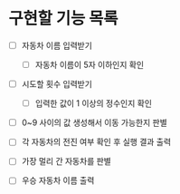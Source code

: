 # 구현할 기능 목록

- [ ] 자동차 이름 입력받기

  - [ ] 자동차 이름이 5자 이하인지 확인

- [ ] 시도할 횟수 입력받기

  - [ ] 입력한 값이 1 이상의 정수인지 확인

- [ ] 0~9 사이의 값 생성해서 이동 가능한지 판별

- [ ] 각 자동차의 전진 여부 확인 후 실행 결과 출력

- [ ] 가장 멀리 간 자동차를 판별

- [ ] 우승 자동차 이름 출력
